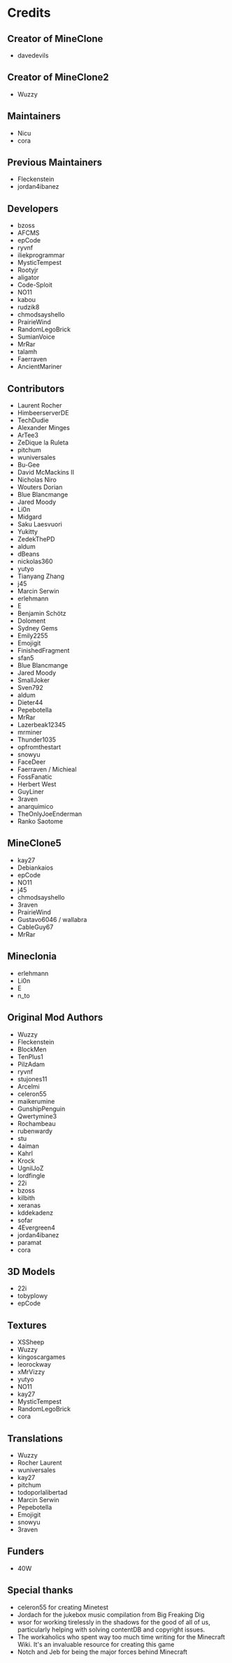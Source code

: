 # Credits

## Creator of MineClone
* davedevils

## Creator of MineClone2
* Wuzzy


## Maintainers
* Nicu
* cora

## Previous Maintainers
* Fleckenstein
* jordan4ibanez

## Developers
* bzoss
* AFCMS
* epCode
* ryvnf
* iliekprogrammar
* MysticTempest
* Rootyjr
* aligator
* Code-Sploit
* NO11
* kabou
* rudzik8
* chmodsayshello
* PrairieWind
* RandomLegoBrick
* SumianVoice
* MrRar
* talamh
* Faerraven
* AncientMariner

## Contributors
* Laurent Rocher
* HimbeerserverDE
* TechDudie
* Alexander Minges
* ArTee3
* ZeDique la Ruleta
* pitchum
* wuniversales
* Bu-Gee
* David McMackins II
* Nicholas Niro
* Wouters Dorian
* Blue Blancmange
* Jared Moody
* Li0n
* Midgard
* Saku Laesvuori
* Yukitty
* ZedekThePD
* aldum
* dBeans
* nickolas360
* yutyo
* Tianyang Zhang
* j45
* Marcin Serwin
* erlehmann
* E
* Benjamin Schötz
* Doloment
* Sydney Gems
* Emily2255
* Emojigit
* FinishedFragment
* sfan5
* Blue Blancmange
* Jared Moody
* SmallJoker
* Sven792
* aldum
* Dieter44
* Pepebotella
* MrRar
* Lazerbeak12345
* mrminer
* Thunder1035
* opfromthestart
* snowyu
* FaceDeer
* Faerraven / Michieal
* FossFanatic
* Herbert West
* GuyLiner
* 3raven
* anarquimico
* TheOnlyJoeEnderman
* Ranko Saotome

## MineClone5
* kay27
* Debiankaios
* epCode
* NO11
* j45
* chmodsayshello
* 3raven
* PrairieWind
* Gustavo6046 / wallabra
* CableGuy67
* MrRar

## Mineclonia
* erlehmann
* Li0n
* E
* n_to

## Original Mod Authors
* Wuzzy
* Fleckenstein
* BlockMen
* TenPlus1
* PilzAdam
* ryvnf
* stujones11
* Arcelmi
* celeron55
* maikerumine
* GunshipPenguin
* Qwertymine3
* Rochambeau
* rubenwardy
* stu
* 4aiman
* Kahrl
* Krock
* UgnilJoZ
* lordfingle
* 22i
* bzoss
* kilbith
* xeranas
* kddekadenz
* sofar
* 4Evergreen4
* jordan4ibanez
* paramat
* cora

## 3D Models
* 22i
* tobyplowy
* epCode

## Textures
* XSSheep
* Wuzzy
* kingoscargames
* leorockway
* xMrVizzy
* yutyo
* NO11
* kay27
* MysticTempest
* RandomLegoBrick
* cora

## Translations
* Wuzzy
* Rocher Laurent
* wuniversales
* kay27
* pitchum
* todoporlalibertad
* Marcin Serwin
* Pepebotella
* Emojigit
* snowyu
* 3raven

## Funders
* 40W

## Special thanks
* celeron55 for creating Minetest
* Jordach for the jukebox music compilation from Big Freaking Dig
* wsor for working tirelessly in the shadows for the good of all of us, particularly helping with solving contentDB and copyright issues.
* The workaholics who spent way too much time writing for the Minecraft Wiki. It's an invaluable resource for creating this game
* Notch and Jeb for being the major forces behind Minecraft
